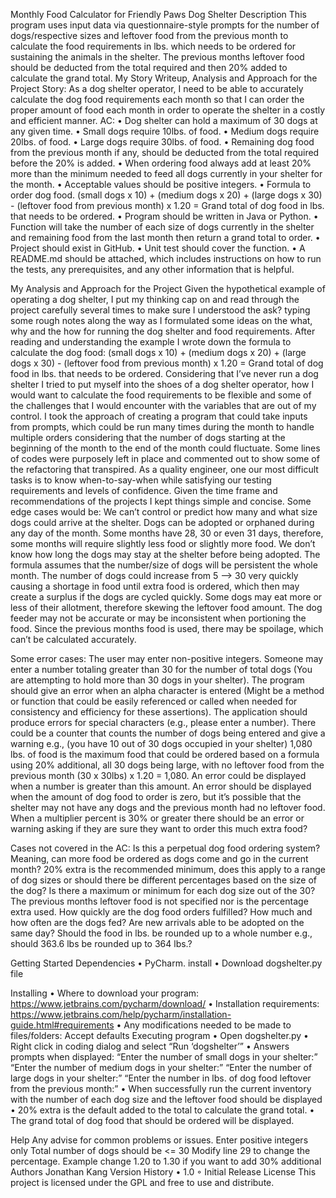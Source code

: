 Monthly Food Calculator for Friendly Paws Dog Shelter
Description
This program uses input data via questionnaire-style prompts for the number of dogs/respective sizes and leftover food from the previous month to calculate the food requirements in lbs. which needs to be ordered for sustaining the animals in the shelter.
The previous months leftover food should be deducted from the total required and then 20% added to calculate the grand total.
My Story Writeup, Analysis and Approach for the Project
Story:
As a dog shelter operator, I need to be able to accurately calculate the dog food requirements each month so that I can order the proper amount of food each month in order to operate the shelter in a costly and efficient manner.
AC:
•	Dog shelter can hold a maximum of 30 dogs at any given time.
•	Small dogs require 10lbs. of food.
•	Medium dogs require 20lbs. of food.
•	Large dogs require 30lbs. of food.
•	Remaining dog food from the previous month if any, should be deducted from the total required before the 20% is added.
•	When ordering food always add at least 20% more than the minimum needed to feed all dogs currently in your shelter for the month.
•	Acceptable values should be positive integers.
•	Formula to order dog food. (small dogs x 10) + (medium dogs x 20) + (large dogs x 30) - (leftover food from previous month) x 1.20 = Grand total of dog food in lbs. that needs to be ordered.
•	Program should be written in Java or Python.
•	Function will take the number of each size of dogs currently in the shelter and remaining food from the last month then return a grand total to order.
•	Project should exist in GitHub.
•	Unit test should cover the function.
•	A README.md should be attached, which includes instructions on how to run the tests, any prerequisites, and any other information that is helpful.

My Analysis and Approach for the Project
Given the hypothetical example of operating a dog shelter, I put my thinking cap on and read through the project carefully several times to make sure I understood the ask? typing some rough notes along the way as I formulated some ideas on the what, why and the how for running the dog shelter and food requirements.
After reading and understanding the example I wrote down the formula to calculate the dog food: (small dogs x 10) + (medium dogs x 20) + (large dogs x 30) - (leftover food from previous month) x 1.20 = Grand total of dog food in lbs. that needs to be ordered.
Considering that I’ve never run a dog shelter I tried to put myself into the shoes of a dog shelter operator, how I would want to calculate the food requirements to be flexible and some of the challenges that I would encounter with the variables that are out of my control.
I took the approach of creating a program that could take inputs from prompts, which could be run many times during the month to handle multiple orders considering that the number of dogs starting at the beginning of the month to the end of the month could fluctuate.
Some lines of codes were purposely left in place and commented out to show some of the refactoring that transpired.
As a quality engineer, one our most difficult tasks is to know when-to-say-when while satisfying our testing requirements and levels of confidence. Given the time frame and recommendations of the projects I kept things simple and concise. 
Some edge cases would be:
We can’t control or predict how many and what size dogs could arrive at the shelter.
Dogs can be adopted or orphaned during any day of the month.
Some months have 28, 30 or even 31 days, therefore, some months will require slightly less food or slightly more food.
We don’t know how long the dogs may stay at the shelter before being adopted.
The formula assumes that the number/size of dogs will be persistent the whole month.
The number of dogs could increase from 5 —> 30 very quickly causing a shortage in food until extra food is ordered, which then may create a surplus if the dogs are cycled quickly.
Some dogs may eat more or less of their allotment, therefore skewing the leftover food amount.
The dog feeder may not be accurate or may be inconsistent when portioning the food.
Since the previous months food is used, there may be spoilage, which can’t be calculated accurately.

Some error cases:
The user may enter non-positive integers.
Someone may enter a number totaling greater than 30 for the number of total dogs (You are attempting to hold more than 30 dogs in your shelter).
The program should give an error when an alpha character is entered (Might be a method or function that could be easily referenced or called when needed for consistency and efficiency for these assertions).
The application should produce errors for special characters (e.g., please enter a number).
There could be a counter that counts the number of dogs being entered and give a warning e.g., (you have 10 out of 30 dogs occupied in your shelter)
1,080 lbs. of food is the maximum food that could be ordered based on a formula using 20% additional, all 30 dogs being large, with no leftover food from the previous month (30 x 30lbs) x 1.20 = 1,080. An error could be displayed when a number is greater than this amount.
An error should be displayed when the amount of dog food to order is zero, but it’s possible that the shelter may not have any dogs and the previous month had no leftover food.
When a multiplier percent is 30% or greater there should be an error or warning asking if they are sure they want to order this much extra food?

Cases not covered in the AC:
Is this a perpetual dog food ordering system? Meaning, can more food be ordered as dogs come and go in the current month?
20% extra is the recommended minimum, does this apply to a range of dog sizes or should there be different percentages based on the size of the dog?
Is there a maximum or minimum for each dog size out of the 30?
The previous months leftover food is not specified nor is the percentage extra used.
How quickly are the dog food orders fulfilled?
How much and how often are the dogs fed?
Are new arrivals able to be adopted on the same day? 
Should the food in lbs. be rounded up to a whole number e.g., should 363.6 lbs be rounded up to 364 lbs.?

Getting Started
Dependencies
	•	PyCharm. install 
	•	Download dogshelter.py file

Installing
	•	Where to download your program: https://www.jetbrains.com/pycharm/download/
	•	Installation requirements: https://www.jetbrains.com/help/pycharm/installation-guide.html#requirements
	•	Any modifications needed to be made to files/folders: Accept defaults
Executing program
	•	Open dogshelter.py
	•	Right click in coding dialog and select “Run ‘dogshelter’”
	•	Answers prompts when displayed:
	“Enter the number of small dogs in your shelter:”
	“Enter the number of medium dogs in your shelter:”
	“Enter the number of large dogs in your shelter:”
	“Enter the number in lbs. of dog food leftover from the previous month:”
	•	When successfully run the current inventory with the number of each dog size and the leftover food should be displayed
	•	20% extra is the default added to the total to calculate the grand total.
	•	The grand total of dog food that should be ordered will be displayed.

Help
Any advise for common problems or issues.
Enter positive integers only
Total number of dogs should be <= 30
Modify line 29 to change the percentage. Example change 1.20 to 1.30 if you want to add 30% additional
Authors
Jonathan Kang
Version History
	•	1.0
	◦	Initial Release
License
This project is licensed under the GPL and free to use and distribute.	 



